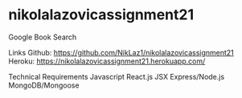 # nikolalazovicassignment21
Google Book Search

Links
Github: https://github.com/NikLaz1/nikolalazovicassignment21
Heroku: https://nikolalazovicassignment21.herokuapp.com/

Technical Requirements
Javascript
React.js
JSX
Express/Node.js
MongoDB/Mongoose